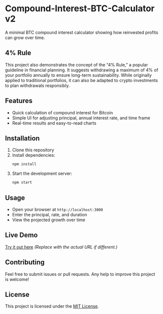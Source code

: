 # Compound-Interest-BTC-Calculator v2

A minimal BTC compound interest calculator showing how reinvested profits can grow over time.

## 4% Rule
This project also demonstrates the concept of the “4% Rule,” a popular guideline in financial planning. It suggests withdrawing a maximum of 4% of your portfolio annually to ensure long-term sustainability. While originally applied to traditional portfolios, it can also be adapted to crypto investments to plan withdrawals responsibly.

## Features
- Quick calculation of compound interest for Bitcoin  
- Simple UI for adjusting principal, annual interest rate, and time frame  
- Real-time results and easy-to-read charts  

## Installation
1. Clone this repository  
2. Install dependencies:  
   ```bash
   npm install
   ```
3. Start the development server:  
   ```bash
   npm start
   ```

## Usage
- Open your browser at `http://localhost:3000`  
- Enter the principal, rate, and duration  
- View the projected growth over time  

## Live Demo
[Try it out here](https://btc-etf-retirement.netlify.app/) *(Replace with the actual URL if different.)*

## Contributing
Feel free to submit issues or pull requests. Any help to improve this project is welcome!

## License
This project is licensed under the [MIT License](LICENSE).
